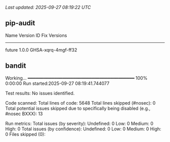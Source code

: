_Last updated: 2025-09-27 08:19:22 UTC_


## pip-audit

Name   Version ID                  Fix Versions
------ ------- ------------------- ------------
future 1.0.0   GHSA-xqrq-4mgf-ff32


## bandit

Working... ━━━━━━━━━━━━━━━━━━━━━━━━━━━━━━━━━━━━━━━━ 100% 0:00:00
Run started:2025-09-27 08:19:41.744077

Test results:
	No issues identified.

Code scanned:
	Total lines of code: 5648
	Total lines skipped (#nosec): 0
	Total potential issues skipped due to specifically being disabled (e.g., #nosec BXXX): 13

Run metrics:
	Total issues (by severity):
		Undefined: 0
		Low: 0
		Medium: 0
		High: 0
	Total issues (by confidence):
		Undefined: 0
		Low: 0
		Medium: 0
		High: 0
Files skipped (0):
